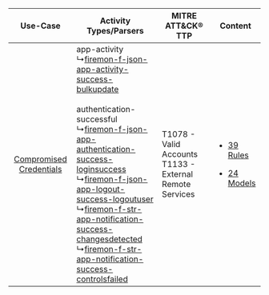 |    Use-Case    | Activity Types/Parsers    | MITRE ATT&CK® TTP    | Content    |
|:----:| ---- | ---- | ---- |
| [Compromised Credentials](../../../UseCases/uc_compromised_credentials.md) |  app-activity<br> ↳[firemon-f-json-app-activity-success-bulkupdate](Ps/pC_firemonfjsonappactivitysuccessbulkupdate.md)<br><br> authentication-successful<br> ↳[firemon-f-json-app-authentication-success-loginsuccess](Ps/pC_firemonfjsonappauthenticationsuccessloginsuccess.md)<br> ↳[firemon-f-json-app-logout-success-logoutuser](Ps/pC_firemonfjsonapplogoutsuccesslogoutuser.md)<br> ↳[firemon-f-str-app-notification-success-changesdetected](Ps/pC_firemonfstrappnotificationsuccesschangesdetected.md)<br> ↳[firemon-f-str-app-notification-success-controlsfailed](Ps/pC_firemonfstrappnotificationsuccesscontrolsfailed.md)<br> | T1078 - Valid Accounts<br>T1133 - External Remote Services<br> | [<ul><li>39 Rules</li></ul><ul><li>24 Models</li></ul>](RM/r_m_firemon_firemon_Compromised_Credentials.md) |